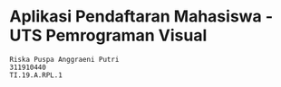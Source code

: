 # Aplikasi Pendaftaran Mahasiswa - UTS Pemrograman Visual

```
Riska Puspa Anggraeni Putri
311910440
TI.19.A.RPL.1
```
